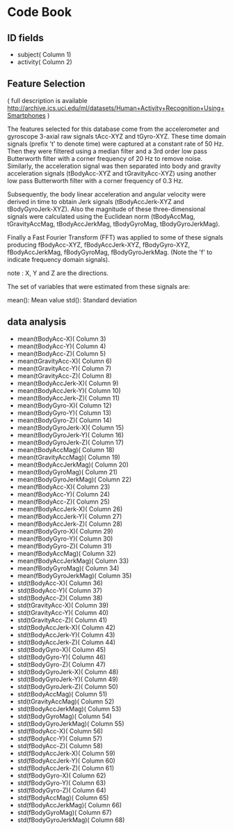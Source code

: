 # Code Book

## ID fields
* subject( Column 1)
* activity( Column 2)


## Feature Selection 
( full description is available  http://archive.ics.uci.edu/ml/datasets/Human+Activity+Recognition+Using+Smartphones )

The features selected for this database come from the accelerometer and gyroscope 3-axial raw signals tAcc-XYZ and tGyro-XYZ. These time domain signals (prefix 't' to denote time) were captured at a constant rate of 50 Hz. Then they were filtered using a median filter and a 3rd order low pass Butterworth filter with a corner frequency of 20 Hz to remove noise. Similarly, the acceleration signal was then separated into body and gravity acceleration signals (tBodyAcc-XYZ and tGravityAcc-XYZ) using another low pass Butterworth filter with a corner frequency of 0.3 Hz. 

Subsequently, the body linear acceleration and angular velocity were derived in time to obtain Jerk signals (tBodyAccJerk-XYZ and tBodyGyroJerk-XYZ). Also the magnitude of these three-dimensional signals were calculated using the Euclidean norm (tBodyAccMag, tGravityAccMag, tBodyAccJerkMag, tBodyGyroMag, tBodyGyroJerkMag). 

Finally a Fast Fourier Transform (FFT) was applied to some of these signals producing fBodyAcc-XYZ, fBodyAccJerk-XYZ, fBodyGyro-XYZ, fBodyAccJerkMag, fBodyGyroMag, fBodyGyroJerkMag. (Note the 'f' to indicate frequency domain signals). 

note : X, Y and Z are the directions.

The set of variables that were estimated from these signals are: 

mean(): Mean value
std(): Standard deviation
## data analysis
* mean(tBodyAcc-X)( Column 3)
* mean(tBodyAcc-Y)( Column 4)
* mean(tBodyAcc-Z)( Column 5)
* mean(tGravityAcc-X)( Column 6)
* mean(tGravityAcc-Y)( Column 7)
* mean(tGravityAcc-Z)( Column 8)
* mean(tBodyAccJerk-X)( Column 9)
* mean(tBodyAccJerk-Y)( Column 10)
* mean(tBodyAccJerk-Z)( Column 11)
* mean(tBodyGyro-X)( Column 12)
* mean(tBodyGyro-Y)( Column 13)
* mean(tBodyGyro-Z)( Column 14)
* mean(tBodyGyroJerk-X)( Column 15)
* mean(tBodyGyroJerk-Y)( Column 16)
* mean(tBodyGyroJerk-Z)( Column 17)
* mean(tBodyAccMag)( Column 18)
* mean(tGravityAccMag)( Column 19)
* mean(tBodyAccJerkMag)( Column 20)
* mean(tBodyGyroMag)( Column 21)
* mean(tBodyGyroJerkMag)( Column 22)
* mean(fBodyAcc-X)( Column 23)
* mean(fBodyAcc-Y)( Column 24)
* mean(fBodyAcc-Z)( Column 25)
* mean(fBodyAccJerk-X)( Column 26)
* mean(fBodyAccJerk-Y)( Column 27)
* mean(fBodyAccJerk-Z)( Column 28)
* mean(fBodyGyro-X)( Column 29)
* mean(fBodyGyro-Y)( Column 30)
* mean(fBodyGyro-Z)( Column 31)
* mean(fBodyAccMag)( Column 32)
* mean(fBodyAccJerkMag)( Column 33)
* mean(fBodyGyroMag)( Column 34)
* mean(fBodyGyroJerkMag)( Column 35)
* std(tBodyAcc-X)( Column 36)
* std(tBodyAcc-Y)( Column 37)
* std(tBodyAcc-Z)( Column 38)
* std(tGravityAcc-X)( Column 39)
* std(tGravityAcc-Y)( Column 40)
* std(tGravityAcc-Z)( Column 41)
* std(tBodyAccJerk-X)( Column 42)
* std(tBodyAccJerk-Y)( Column 43)
* std(tBodyAccJerk-Z)( Column 44)
* std(tBodyGyro-X)( Column 45)
* std(tBodyGyro-Y)( Column 46)
* std(tBodyGyro-Z)( Column 47)
* std(tBodyGyroJerk-X)( Column 48)
* std(tBodyGyroJerk-Y)( Column 49)
* std(tBodyGyroJerk-Z)( Column 50)
* std(tBodyAccMag)( Column 51)
* std(tGravityAccMag)( Column 52)
* std(tBodyAccJerkMag)( Column 53)
* std(tBodyGyroMag)( Column 54)
* std(tBodyGyroJerkMag)( Column 55)
* std(fBodyAcc-X)( Column 56)
* std(fBodyAcc-Y)( Column 57)
* std(fBodyAcc-Z)( Column 58)
* std(fBodyAccJerk-X)( Column 59)
* std(fBodyAccJerk-Y)( Column 60)
* std(fBodyAccJerk-Z)( Column 61)
* std(fBodyGyro-X)( Column 62)
* std(fBodyGyro-Y)( Column 63)
* std(fBodyGyro-Z)( Column 64)
* std(fBodyAccMag)( Column 65)
* std(fBodyAccJerkMag)( Column 66)
* std(fBodyGyroMag)( Column 67)
* std(fBodyGyroJerkMag)( Column 68)
